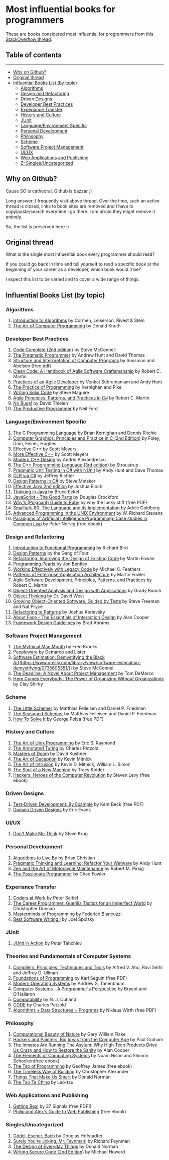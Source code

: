 # Most influential books for programmers

These are books considered most influential for programmers from this [StackOverflow thread](http://stackoverflow.com/questions/1711/what-is-the-single-most-influential-book-every-programmer-should-read).

## Table of contents
------------------------------------
<!--ts-->
   * [Why on Github?](#why-on-github)
   * [Original thread](#original-thread)
   * [Influential Books List (by topic)](#influential-books-list-by-topic)
      * [Algorithms](#algorithms)
      * [Design and Refactoring](#design-and-refactoring)
      * [Driven Designs](#driven-designs)
      * [Developer Best Practices](#developer-best-practices)
      * [Experiance Transfer](#experiance-transfer)
      * [History and Culture](#history-and-culture) 
      * [JUnit](#junit)
      * [Language/Environment Specific](#languageenvironment-specific)
      * [Personal Development](#personal-development)
      * [Philosophy](#philosophy)
      * [Scheme](#scheme)     
      * [Software Project Management](#software-project-management)
      * [UI/UX](#uiux)
      * [Web Applications and Publishing](#web-applications-and-publishing)
      * [Z: Singles/Uncategorized](#singlesuncategorized)

<!--te-->


## Why on Github?

Cause SO is cathedral, Github is bazzar ;)

Long answer: I frequently visit above thread. Over the time, such an active thread is closed, links to book sites are removed and I have to copy/paste/search everytime I go there. I am afraid they might remove it entirely.

So, the list is preserved here :)
## Original thread

What is the single most influential book every programmer should read?

If you could go back in time and tell yourself to read a specific book at the beginning of your career as a developer, which book would it be?

I expect this list to be varied and to cover a wide range of things.

## Influential Books List (by topic)

### Algorithms
1. [Introduction to Algorithms](http://mitpress.mit.edu/books/introduction-algorithms) by Cormen, Leiserson, Rivest & Stein
2. [The Art of Computer Programming](http://www-cs-faculty.stanford.edu/~uno/taocp.html) by Donald Knuth

### Developer Best Practices
1. [Code Complete (2nd edition)](https://www.amazon.com/Code-Complete-Practical-Handbook-Construction/dp/0735619670) by Steve McConnell
2. [The Pragmatic Programmer](http://pragprog.com/the-pragmatic-programmer) by Andrew Hunt and David Thomas
3. [Structure and Interpretation of Computer Programs](https://web.mit.edu/6.001/6.037/sicp.pdf) by Sussman and Abelson (free pdf)
4. [Clean Code: A Handbook of Agile Software Craftsmanship](http://www.amazon.com/Clean-Code-Handbook-Software-Craftsmanship/dp/0132350882) by Robert C. Martin
5. [Practices of an Agile Developer](http://pragprog.com/book/pad/practices-of-an-agile-developer) by Venkat Subramaniam and Andy Hunt
6. [The Practice of Programming](http://cm.bell-labs.com/cm/cs/tpop/) by Kernighan and Pike
7. [Writing Solid Code](http://c2.com/cgi/wiki?WritingSolidCode) by Steve Maguire
8. [Agile Principles, Patterns, and Practices in C#](http://www.amazon.com/Agile-Principles-Patterns-Practices-C/dp/0131857258) by Robert C. Martin
9. [No Bugs!](http://www.amazon.com/No-Bugs-Delivering-Error-Free/dp/0201608901) by David Thielen
10. [The Productive Programmer](http://nealford.com/books/productiveprogrammer) by Neil Ford
    
### Language/Environment Specific
1. [The C Programming Language](https://www.amazon.com/Programming-Language-2nd-Brian-Kernighan/dp/0131103628/) by Brian Kernighan and Dennis Ritchie
2. [Computer Graphics: Principles and Practice in C (2nd Edition)](http://www.amazon.com/Computer-Graphics-Principles-Practice-Edition/dp/0201848406) by Foley, Dam, Feiner, Hughes
3. [Effective C++](http://www.aristeia.com/books.html) by Scott Meyers
4. [More Effective C++](http://www.aristeia.com/books.html) by Scott Meyers
5. [Modern C++ Design](http://erdani.com/index.php/books/modern-c-design/) by Andrei Alexandrescu
6. [The C++ Programming Language (3rd edition)](http://www.stroustrup.com/3rd.html) by Stroustrup
7. [Pragmatic Unit Testing in C# with NUnit](http://pragprog.com/book/utc2/pragmatic-unit-testing-in-c-with-nunit) by Andy Hunt and Dave Thomas
8. [CLR via C#](http://shop.oreilly.com/product/9780735627048.do) by Jeffrey Richter
9. [Design Patterns in C#](http://www.amazon.com/Design-Patterns-C-Software/dp/0321718933) by Steve Metsker
10. [Effective Java 2nd edition](http://www.amazon.com/Effective-Java-Edition-Joshua-Bloch/dp/0321356683) by Joshua Bloch
11. [Thinking in Java](http://www.mindviewinc.com/Books/TIJ4/) by Bruce Eckel
12. [JavaScript - The Good Parts](http://javascript.crockford.com/) by Douglas Crockford 
13. [Why's (Poignant) Guide to Ruby](http://www.rubyinside.com/media/poignant-guide.pdf) by why the lucky stiff (free PDF)
14. [Smalltalk-80: The Language and its Implementation](http://stephane.ducasse.free.fr/FreeBooks/BlueBook/Bluebook.pdf) by Adele Goldberg
15. [Advanced Programming in the UNIX Environment](https://a.co/d/bQVYa5n) by W. Richard Stevens
16. [Paradigms of Artificial Intelligence Programming: Case studies in Common Lisp](https://github.com/norvig/paip-lisp) by Peter Norvig (free ebook)


### Design and Refactoring
1. [Introduction to Functional Programming](http://www.cs.ox.ac.uk/publications/publication2613-abstract.html) by Richard Bird
2. [Design Patterns](http://c2.com/cgi/wiki?DesignPatternsBook) by the Gang of Four
3. [Refactoring: Improving the Design of Existing Code](http://martinfowler.com/books/refactoring.html) by Martin Fowler
4. [Programming Pearls]([http://www.cs.bell-labs.com/cm/cs/pearls/](https://a.co/d/aCcO9SH)) by Jon Bentley
5. [Working Effectively with Legacy Code](http://www.informit.com/store/working-effectively-with-legacy-code-9780131177055?aid=15d186bd-1678-45e9-8ad3-fe53713e811b) by Michael C. Feathers
6. [Patterns of Enterprise Application Architecture](http://martinfowler.com/books/eaa.html) by Martin Fowler
7. [Agile Software Development, Principles, Patterns, and Practices](http://www.amazon.com/Software-Development-Principles-Patterns-Practices/dp/0135974445) by Robert C. Martin
8. [Object-Oriented Analysis and Design with Applications](http://www.amazon.com/Object-Oriented-Analysis-Design-Applications-Edition/dp/020189551X) by Grady Booch
9. [Object Thinking](http://www.microsoft.com/learning/en-us/book.aspx?ID=6820) by Dr. David West
10. [Growing Object-Oriented Software, Guided by Tests](http://www.growing-object-oriented-software.com/) by Steve Freeman and Nat Pryce
11. [Refactoring to Patterns](http://industriallogic.com/xp/refactoring/) by Joshua Kerievsky
12. [About Face - The Essentials of Interaction Design](http://www.amazon.com/About-Face-Essentials-Interaction-Design/dp/0470084111) by Alan Cooper
13. [Framework Design Guidelines](http://www.amazon.com/Framework-Design-Guidelines-Conventions-Libraries/dp/0321545613) by Brad Abrams
 

### Software Project Management
1. [The Mythical Man Month](http://www.amazon.com/The-Mythical-Man-Month-Engineering-Anniversary/dp/0201835959) by Fred Brooks
2. [Peopleware](http://www.amazon.com/Peopleware-Productive-Projects-Second-Edition/dp/0932633439) by Demarco and Lister
3. [Software Estimation: Demystifying the Black Art]([http://www.stevemcconnell.com/est.htm)(https://www.oreilly.com/library/view/software-estimation-demystifying/0735605351/)) by Steve McConnel
4. [The Deadline: A Novel About Project Management](http://tomdemarco.com/Books/deadline.html) by Tom DeMarco
5. [Here Comes Everybody: The Power of Organizing Without Organizations](http://www.amazon.com/Here-Comes-Everybody-Organizing-Organizations/dp/0143114948) by Clay Shirky

### Scheme
1. [The Little Schemer](https://mitpress.mit.edu/books/little-schemer-fourth-edition) by Matthias Felleisen and Daniel P. Friedman
2. [The Seasoned Schemer](https://mitpress.mit.edu/books/seasoned-schemer-second-edition) by Matthias Felleisen and Daniel P. Friedman
3. [How To Solve It](https://a.co/d/1HmpVyc) by George Polya (free PDF)

### History and Culture
1. [The Art of Unix Programming](http://www.catb.org/~esr/writings/taoup/) by Eric S. Raymond
2. [The Annotated Turing](http://www.theannotatedturing.com/) by Charles Petzold
3. [Masters of Doom](http://www.amazon.com/Masters-Doom-Created-Transformed-Culture/dp/0812972155) by David Kushner
4. [The Art of Deception](https://a.co/d/8OIJYBQ) by Kevin Mitnick
5. [The Art of Intrusion](https://a.co/d/74NV0vW) by Kevin D. Mitnick, William L. Simon
6. [The Soul of a New Machine](http://www.tracykidder.com/books/soul/) by Tracy Kidder
7. [Hackers: Heroes of the Computer Revolution](http://www.gutenberg.org/ebooks/729) by  Steven Levy (free ebook)
 
 

### Driven Designs 
1. [Test-Driven Development: By Example](http://www.eecs.yorku.ca/course_archive/2003-04/W/3311/sectionM/case_studies/money/KentBeck_TDD_byexample.pdf) by Kent Beck (free PDF)
2. [Domain Driven Designs](http://www.amazon.com/Domain-Driven-Design-Tackling-Complexity-Software/dp/0321125215) by Eric Evans


### UI/UX
1. [Don't Make Me Think](http://www.sensible.com/dmmt.html) by Steve Krug
 

### Personal Development
1.  [Algorithms to Live By](https://brianchristian.org/algorithms-to-live-by/) by Brian Christian
2.  [Pragmatic Thinking and Learning: Refactor Your Wetware](http://pragprog.com/press_releases/pragmatic-thinking-and-learning-refactor-your-wetware) by Andy Hunt
3.  [Zen and the Art of Motorcycle Maintenance](http://www.amazon.com/Zen-Art-Motorcycle-Maintenance-Inquiry/dp/0060589469) by Robert M. Pirsig
4.  [The Passionate Programmer](http://pragprog.com/book/cfcar2/the-passionate-programmer) by Chad Fowler

### Experiance Transfer
1. [Coders at Work](http://www.codersatwork.com/) by Peter Seibel
2. [The Career Programmer: Guerilla Tactics for an Imperfect World](https://www.barnesandnoble.com/w/career-programmer-christopher-duncan/1100626061) by Christopher Duncan
3. [Masterminds of Programming](http://www.amazon.com/Masterminds-Programming-Conversations-Creators-Languages/dp/0596515170) by Federico Biancuzzi
4.  [Best Software Writing I](http://joelonsoftware.com/articles/BestSoftwareWriting.html) by Joel Spolsky 

### JUnit 
1. [JUnit in Action](http://www.manning.com/tahchiev/) by Petar Tahchiev
 

### Theories and Fundamentals of Computer Systems
1. [Compilers: Principles, Techniques and Tools](http://www.amazon.com/Compilers-Principles-Techniques-Tools-Edition/dp/0321486811) by Alfred V. Aho, Ravi Sethi and Jeffrey D. Ullman
2. [Foundations of Programming](http://openmymind.net/FoundationsOfProgramming.pdf) by Karl Seguin (free PDF)
4. [Modern Operating Systems](http://www.cs.vu.nl/~ast/books/mos2/) by Andrew S. Tanenbaum
5. [Computer Systems - A Programmer's Perspective](http://csapp.cs.cmu.edu/) by Bryant and O'Hallaron
6.  [Computability](http://www.amazon.com/Computability-Introduction-Recursive-Function-Theory/dp/0521294657) by N. J. Cutland
7.  [CODE](http://www.charlespetzold.com/code/) by Charles Petzold
8.  [Algorithms + Data Structures = Programs](http://www.ethoberon.ethz.ch/WirthPubl/AD.pdf) by Niklaus Wirth (free PDF)

### Philosophy
1. [Computational Beauty of Nature](https://mitpress.mit.edu/9780262561273/the-computational-beauty-of-nature/) by Gary William Flake
2. [Hackers and Painters: Big Ideas from the Computer Age](http://www.paulgraham.com/hackpaint.html) by Paul Graham
3. [The Inmates Are Running The Asylum: Why High Tech Products Drive Us Crazy and How to Restore the Sanity](http://www.amazon.com/The-Inmates-Are-Running-Asylum/dp/0672326140) by Alan Cooper
4. [The Elements of Computing Systems](http://www.nand2tetris.org/) by Noam Nisan and Shimon Schocken(free ebook)
5. [The Tao of Programming](http://www.canonical.org/~kragen/tao-of-programming.html) by Geoffrey James (free ebook)
6. [The Timeless Way of Building](http://www.amazon.com/The-Timeless-Building-Christopher-Alexander/dp/0195024028) by Christopher Alexander
7. [Things That Make Us Smart](http://www.jnd.org/books/things-that-make-us-smart-defending-human-attributes-in-the-age-of-the-machine.html) by Donald Norman
8. [The Tao Te Ching](https://a.co/d/2yycDpP) by Lao-tzu
   

### Web Applications and Publishing
1. [Getting Real](https://gettingreal.37signals.com/) by 37 Signals (free PDF])
2.  [Philip and Alex's Guide to Web Publishing](http://philip.greenspun.com/panda/) (free ebook)


### Singles/Uncategorized
1. [Gödel, Escher, Bach](http://www.amazon.com/G%C3%B6del-Escher-Bach-Eternal-Golden/dp/0465026567) by Douglas Hofstadter 
2. [Surely You're Joking, Mr. Feynman!](http://www.amazon.com/Surely-Feynman-Adventures-Curious-Character/dp/0393316041) by Richard Feynman
3. [The Design of Everyday Things](https://a.co/d/7je9D2y) by Donald Norman
4. [Writing Secure Code (2nd Edition)](https://a.co/d/gUYZptk) by Michael Howard
